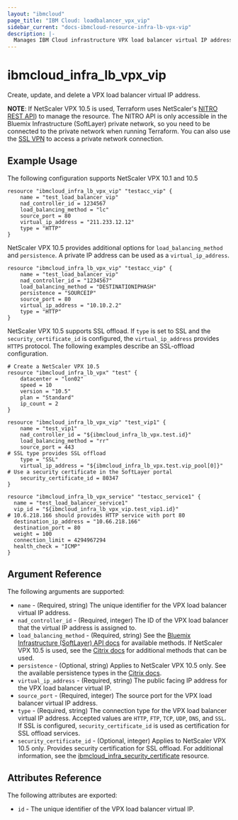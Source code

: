 ```yaml
---
layout: "ibmcloud"
page_title: "IBM Cloud: loadbalancer_vpx_vip"
sidebar_current: "docs-ibmcloud-resource-infra-lb-vpx-vip"
description: |-
  Manages IBM Cloud infrastructure VPX load balancer virtual IP addresses.
---
```


# ibmcloud\_infra_lb_vpx_vip

Create, update, and delete a VPX load balancer virtual IP address.

**NOTE**: If NetScaler VPX 10.5 is used, Terraform uses NetScaler's [NITRO REST API](https://docs.citrix.com/en-us/netscaler/11/nitro-api.html)) to manage the resource. The NITRO API is only accessible in the Bluemix Infrastructure (SoftLayer) private network, so you need to be connected to the private network when running Terraform. You can also use the [SSL VPN](http://www.softlayer.com/VPN-Access) to access a private network connection.

## Example Usage

The following configuration supports NetScaler VPX 10.1 and 10.5

```hcl
resource "ibmcloud_infra_lb_vpx_vip" "testacc_vip" {
    name = "test_load_balancer_vip"
    nad_controller_id = 1234567
    load_balancing_method = "lc"
    source_port = 80
    virtual_ip_address = "211.233.12.12"
    type = "HTTP"
}
```

NetScaler VPX 10.5 provides additional options for `load_balancing_method` and `persistence`. A private IP address can be used as a `virtual_ip_address`.

```hcl
resource "ibmcloud_infra_lb_vpx_vip" "testacc_vip" {
    name = "test_load_balancer_vip"
    nad_controller_id = "1234567"
    load_balancing_method = "DESTINATIONIPHASH"
    persistence = "SOURCEIP"
    source_port = 80
    virtual_ip_address = "10.10.2.2"
    type = "HTTP"
}
```

NetScaler VPX 10.5 supports SSL offload. If `type` is set to SSL and the `security_certificate_id` is configured, the `virtual_ip_address` provides `HTTPS` protocol. The following examples describe an SSL-offload configuration.

```hcl
# Create a NetScaler VPX 10.5
resource "ibmcloud_infra_lb_vpx" "test" {
    datacenter = "lon02"
    speed = 10
    version = "10.5"
    plan = "Standard"
    ip_count = 2
}

resource "ibmcloud_infra_lb_vpx_vip" "test_vip1" {
    name = "test_vip1"
    nad_controller_id = "${ibmcloud_infra_lb_vpx.test.id}"
    load_balancing_method = "rr"
    source_port = 443
# SSL type provides SSL offload
    type = "SSL"
    virtual_ip_address = "${ibmcloud_infra_lb_vpx.test.vip_pool[0]}"
# Use a security certificate in the SoftLayer portal
    security_certificate_id = 80347
}

resource "ibmcloud_infra_lb_vpx_service" "testacc_service1" {
  name = "test_load_balancer_service1"
  vip_id = "${ibmcloud_infra_lb_vpx_vip.test_vip1.id}"
# 10.6.218.166 should provides HTTP service with port 80
  destination_ip_address = "10.66.218.166"
  destination_port = 80
  weight = 100
  connection_limit = 4294967294
  health_check = "ICMP"
}
```

## Argument Reference

The following arguments are supported:

* `name` - (Required, string) The unique identifier for the VPX load balancer virtual IP address.
* `nad_controller_id` - (Required, integer) The ID of the VPX load balancer that the virtual IP address is assigned to.
* `load_balancing_method` - (Required, string) See the [Bluemix Infrastructure (SoftLayer) API docs](http://sldn.softlayer.com/reference/datatypes/SoftLayer_Network_LoadBalancer_VirtualIpAddress) for available methods. If NetScaler VPX 10.5 is used, see the [Citrix docs](https://docs.citrix.com/en-us/netscaler/10-5/ns-tmg-wrapper-10-con/ns-lb-wrapper-con-10/ns-lb-customizing-lbalgorithms-wrapper-con.html) for additional methods that can be used. 
* `persistence` - (Optional, string) Applies to NetScaler VPX 10.5 only. See the available persistence types in the [Citrix docs](https://docs.citrix.com/en-us/netscaler/10-5/ns-tmg-wrapper-10-con/ns-lb-wrapper-con-10/ns-lb-persistence-wrapper-con/ns-lb-persistence-about-con.html).  
* `virtual_ip_address` - (Required, string) The public facing IP address for the VPX load balancer virtual IP.
* `source_port` - (Required, integer) The source port for the VPX load balancer virtual IP address.
* `type` - (Required, string) The connection type for the VPX load balancer virtual IP address. Accepted values are `HTTP`, `FTP`, `TCP`, `UDP`, `DNS`, and `SSL`. If SSL is configured, `security_certificate_id` is used as certification for SSL offload services.
* `security_certificate_id` - (Optional, integer) Applies to NetScaler VPX 10.5 only. Provides security certification for SSL offload. For additional information, see the  [ibmcloud_infra_security_certificate](infra_security_certificate.html) resource.

## Attributes Reference

The following attributes are exported:

* `id` - The unique identifier of the VPX load balancer virtual IP.
